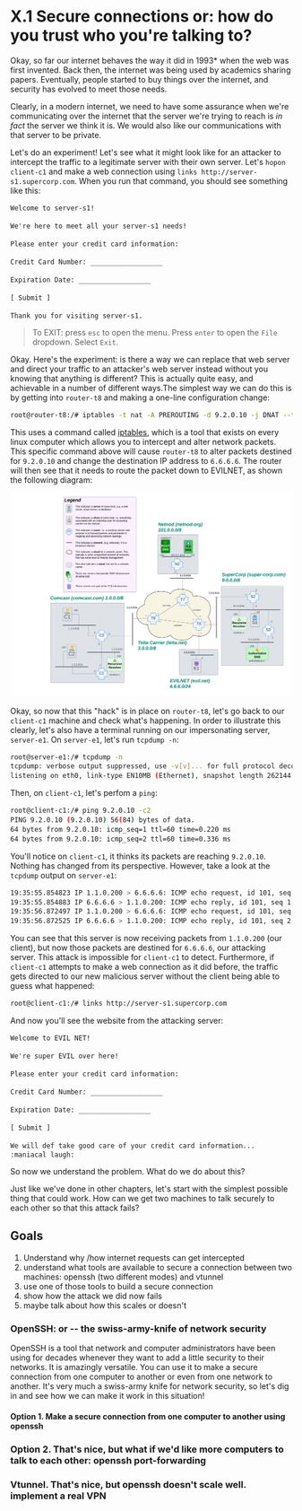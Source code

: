 # X.1 Secure connections or: how do you trust who you're talking to?

Okay, so far our internet behaves the way it did in 1993* when the web was first invented. Back then, the internet was being used by academics sharing papers. Eventually, people started to buy things over the internet, and security has evolved to meet those needs.

Clearly, in a modern internet, we need to have some assurance when we're communicating over the internet that the server we're trying to reach is *in fact* the server we think it is. We would also like our communications with that server to be private.

Let's do an experiment! Let's see what it might look like for an attacker to intercept the traffic to a legitimate server with their own server. Let's `hopon client-c1` and make a web connection using `links http://server-s1.supercorp.com`. When you run that command, you should see something like this:

```unset
Welcome to server-s1!

We're here to meet all your server-s1 needs!

Please enter your credit card information:

Credit Card Number: __________________

Expiration Date: __________________

[ Submit ]

Thank you for visiting server-s1.
```

> To EXIT: press `esc` to open the menu. Press `enter` to open the `File` dropdown. Select `Exit`.

Okay. Here's the experiment: is there a way we can replace that web server and direct your traffic to an attacker's web server instead without you knowing that anything is different? This is actually quite easy, and achievable in a number of different ways.The simplest way we can do this is by getting into `router-t8` and making a one-line configuration change:

```bash
root@router-t8:/# iptables -t nat -A PREROUTING -d 9.2.0.10 -j DNAT --to-destination 6.6.6.6
```

This uses a command called [iptables](../../chapters/command-reference-guide.md#iptables), which is a tool that exists on every linux computer which allows you to intercept and alter network packets. This specific command above will cause `router-t8` to alter packets destined for `9.2.0.10` and change the destination IP address to `6.6.6.6`. The router will then see that it needs to route the packet down to EVILNET, as shown the following diagram:

![Network map of an internet including DNS infrastructure and an attacking machine](./simple-network-map.png)

Okay, so now that this "hack" is in place on `router-t8`, let's go back to our `client-c1` machine and check what's happening. In order to illustrate this clearly, let's also have a terminal running on our impersonating server, `server-e1`. On `server-e1`, let's run `tcpdump -n`:

```bash
root@server-e1:/# tcpdump -n
tcpdump: verbose output suppressed, use -v[v]... for full protocol decode
listening on eth0, link-type EN10MB (Ethernet), snapshot length 262144 bytes
```

Then, on `client-c1`, let's perfom a `ping`:

```bash
root@client-c1:/# ping 9.2.0.10 -c2
PING 9.2.0.10 (9.2.0.10) 56(84) bytes of data.
64 bytes from 9.2.0.10: icmp_seq=1 ttl=60 time=0.220 ms
64 bytes from 9.2.0.10: icmp_seq=2 ttl=60 time=0.336 ms
```

You'll notice on `client-c1`, it thinks its packets are reaching `9.2.0.10`. Nothing has changed from its perspective. However, take a look at the `tcpdump` output on `server-e1`:

```bash
19:35:55.854823 IP 1.1.0.200 > 6.6.6.6: ICMP echo request, id 101, seq 1, length 64
19:35:55.854883 IP 6.6.6.6 > 1.1.0.200: ICMP echo reply, id 101, seq 1, length 64
19:35:56.872497 IP 1.1.0.200 > 6.6.6.6: ICMP echo request, id 101, seq 2, length 64
19:35:56.872525 IP 6.6.6.6 > 1.1.0.200: ICMP echo reply, id 101, seq 2, length 64
```

You can see that this server is now receiving packets from `1.1.0.200` (our client), but now those packets are destined for `6.6.6.6`, our attacking server. This attack is impossible for `client-c1` to detect. Furthermore, if `client-c1` attempts to make a web connection as it did before, the traffic gets directed to our new malicious server without the client being able to guess what happened:

```bash
root@client-c1:/# links http://server-s1.supercorp.com
```

And now you'll see the website from the attacking server:

```unset
Welcome to EVIL NET!

We're super EVIL over here!

Please enter your credit card information:

Credit Card Number: __________________

Expiration Date: __________________

[ Submit ]

We will def take good care of your credit card information...
:maniacal laugh:
```

So now we understand the problem. What do we do about this?

Just like we've done in other chapters, let's start with the simplest possible thing that could work. How can we get two machines to talk securely to each other so that this attack fails?

## Goals

1. Understand why /how internet requests can get intercepted
2. understand what tools are available to secure a connection between two machines: openssh (two different modes) and vtunnel
3. use one of those tools to build a secure connection
4. show how the attack we did now fails
5. maybe talk about how this scales or doesn't

### OpenSSH: or -- the swiss-army-knife of network security

OpenSSH is a tool that network and computer administrators have been using for decades whenever they want to add a little security to their networks. It is amazingly versatile. You can use it to make a secure connection from one computer to another or even from one network to another. It's very much a swiss-army knife for network security, so let's dig in and see how we can make it work in this situation!

#### Option 1. Make a secure connection from one computer to another using openssh

### Option 2. That's nice, but what if we'd like more computers to talk to each other: openssh port-forwarding

### Vtunnel. That's nice, but openssh doesn't scale well. implement a real VPN


